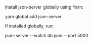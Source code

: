 Install json-server globally using Yarn:

yarn global add json-server


If installed globally, run:

json-server --watch db.json --port 5000
